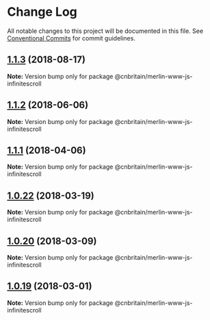 # Change Log

All notable changes to this project will be documented in this file.
See [Conventional Commits](https://conventionalcommits.org) for commit guidelines.

<a name="1.1.3"></a>
## [1.1.3](https://github.com/cnduk/merlin-www-components/compare/@cnbritain/merlin-www-js-infinitescroll@1.1.2...@cnbritain/merlin-www-js-infinitescroll@1.1.3) (2018-08-17)




**Note:** Version bump only for package @cnbritain/merlin-www-js-infinitescroll

<a name="1.1.2"></a>
## [1.1.2](https://github.com/cnduk/merlin-www-components/compare/@cnbritain/merlin-www-js-infinitescroll@1.1.1...@cnbritain/merlin-www-js-infinitescroll@1.1.2) (2018-06-06)




**Note:** Version bump only for package @cnbritain/merlin-www-js-infinitescroll

<a name="1.1.1"></a>
## [1.1.1](https://github.com/cnduk/merlin-www-components/compare/@cnbritain/merlin-www-js-infinitescroll@1.1.0...@cnbritain/merlin-www-js-infinitescroll@1.1.1) (2018-04-06)




**Note:** Version bump only for package @cnbritain/merlin-www-js-infinitescroll

<a name="1.0.22"></a>
## [1.0.22](https://github.com/cnduk/merlin-www-components/compare/@cnbritain/merlin-www-js-infinitescroll@1.0.21...@cnbritain/merlin-www-js-infinitescroll@1.0.22) (2018-03-19)




**Note:** Version bump only for package @cnbritain/merlin-www-js-infinitescroll

<a name="1.0.20"></a>
## [1.0.20](https://github.com/cnduk/merlin-www-components/compare/@cnbritain/merlin-www-js-infinitescroll@1.0.19...@cnbritain/merlin-www-js-infinitescroll@1.0.20) (2018-03-09)




**Note:** Version bump only for package @cnbritain/merlin-www-js-infinitescroll

<a name="1.0.19"></a>
## [1.0.19](https://github.com/cnduk/merlin-www-components/compare/@cnbritain/merlin-www-js-infinitescroll@1.0.18...@cnbritain/merlin-www-js-infinitescroll@1.0.19) (2018-03-01)




**Note:** Version bump only for package @cnbritain/merlin-www-js-infinitescroll
